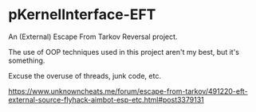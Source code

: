 # pKernelInterface-EFT

An (External) Escape From Tarkov Reversal project.

The use of OOP techniques used in this project aren't my best, but it's something.

Excuse the overuse of threads, junk code, etc.


https://www.unknowncheats.me/forum/escape-from-tarkov/491220-eft-external-source-flyhack-aimbot-esp-etc.html#post3379131
